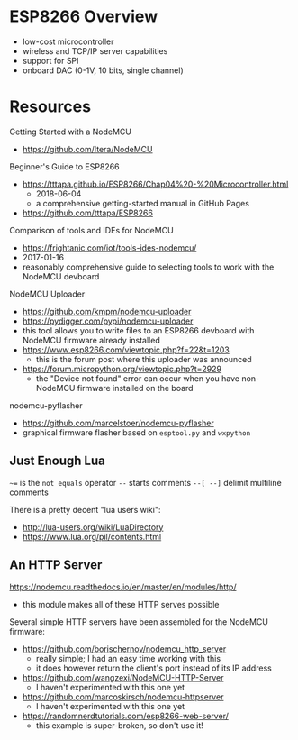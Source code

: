 <!-- TITLE: Esp 8266 -->
<!-- SUBTITLE: A quick summary of Esp 8266 -->

# ESP8266 Overview
- low-cost microcontroller
- wireless and TCP/IP server capabilities
- support for SPI
- onboard DAC (0-1V, 10 bits, single channel)
# Resources
Getting Started with a NodeMCU
- https://github.com/Itera/NodeMCU

Beginner's Guide to ESP8266
- https://tttapa.github.io/ESP8266/Chap04%20-%20Microcontroller.html
	- 2018-06-04
 	- a comprehensive getting-started manual in GitHub Pages
- https://github.com/tttapa/ESP8266

Comparison of tools and IDEs for NodeMCU
- https://frightanic.com/iot/tools-ides-nodemcu/
- 2017-01-16
- reasonably comprehensive guide to selecting tools to work with the NodeMCU devboard

NodeMCU Uploader
- https://github.com/kmpm/nodemcu-uploader
- https://pydigger.com/pypi/nodemcu-uploader
- this tool allows you to write files to an ESP8266 devboard with NodeMCU firmware already installed
- https://www.esp8266.com/viewtopic.php?f=22&t=1203
	- this is the forum post where this uploader was announced
- https://forum.micropython.org/viewtopic.php?t=2929
	- the "Device not found" error can occur when you have non-NodeMCU firmware installed on the board

nodemcu-pyflasher
- https://github.com/marcelstoer/nodemcu-pyflasher
- graphical firmware flasher based on `esptool.py` and `wxpython`



## Just Enough Lua

`~=` is the `not equals` operator
`--` starts comments
`--[ --]` delimit multiline comments

There is a pretty decent "lua users wiki":
- http://lua-users.org/wiki/LuaDirectory
- https://www.lua.org/pil/contents.html

## An HTTP Server

https://nodemcu.readthedocs.io/en/master/en/modules/http/
- this module makes all of these HTTP serves possible

Several simple HTTP servers have been assembled for the NodeMCU firmware:
- https://github.com/borischernov/nodemcu_http_server
	- really simple; I had an easy time working with this
	- it does however return the client's port instead of its IP address
- https://github.com/wangzexi/NodeMCU-HTTP-Server
	- I haven't experimented with this one yet
- https://github.com/marcoskirsch/nodemcu-httpserver
	- I haven't experimented with this one yet
- https://randomnerdtutorials.com/esp8266-web-server/
	- this example is super-broken, so don't use it!





